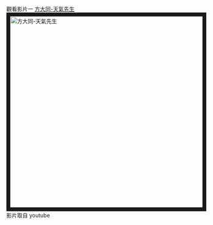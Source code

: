 觀看影片一
<a href="https://www.youtube.com/watch?v=aFkMh3PSGik" target="_blank">方大同-天氣先生
</a>
<br>
<a href="https://www.youtube.com/watch?v=aFkMh3PSGik" target="_blank"><img src="http://img.youtube.com/vi/aFkMh3PSGik.jpg" 
alt="方大同-天氣先生" width="800" height="500" border="10" /></a>
<br>影片取自 youtube
